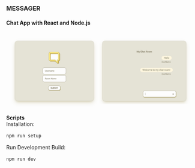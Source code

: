 ### MESSAGER  
#### Chat App with React and Node.js  


![App Page](/react-chat-app/public/messaging.jpg)


**Scripts**  
Installation:
```bash
npm run setup
```  
  
Run Development Build:  
```bash
npm run dev
```